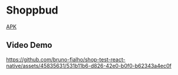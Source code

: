 # Shoppbud

[APK](https://drive.google.com/file/d/17LPWDF9F1bns7uqeXFUAz3ZFzvo6WQVr/view?usp=sharing)

## Video Demo

https://github.com/bruno-fialho/shop-test-react-native/assets/45835631/531b11b6-d826-42e0-b0f0-b62343a4ec0f

